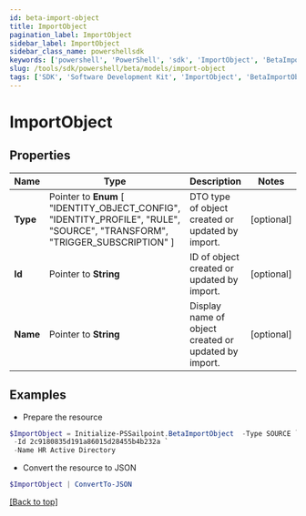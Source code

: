 ```yaml
---
id: beta-import-object
title: ImportObject
pagination_label: ImportObject
sidebar_label: ImportObject
sidebar_class_name: powershellsdk
keywords: ['powershell', 'PowerShell', 'sdk', 'ImportObject', 'BetaImportObject'] 
slug: /tools/sdk/powershell/beta/models/import-object
tags: ['SDK', 'Software Development Kit', 'ImportObject', 'BetaImportObject']
---
```



# ImportObject

## Properties

Name | Type | Description | Notes
------------ | ------------- | ------------- | -------------
**Type** |  Pointer to  **Enum** [  "IDENTITY_OBJECT_CONFIG",    "IDENTITY_PROFILE",    "RULE",    "SOURCE",    "TRANSFORM",    "TRIGGER_SUBSCRIPTION" ] | DTO type of object created or updated by import. | [optional] 
**Id** |  Pointer to **String** | ID of object created or updated by import. | [optional] 
**Name** |  Pointer to **String** | Display name of object created or updated by import. | [optional] 

## Examples

- Prepare the resource
```powershell
$ImportObject = Initialize-PSSailpoint.BetaImportObject  -Type SOURCE `
 -Id 2c9180835d191a86015d28455b4b232a `
 -Name HR Active Directory
```

- Convert the resource to JSON
```powershell
$ImportObject | ConvertTo-JSON
```


[[Back to top]](#) 

